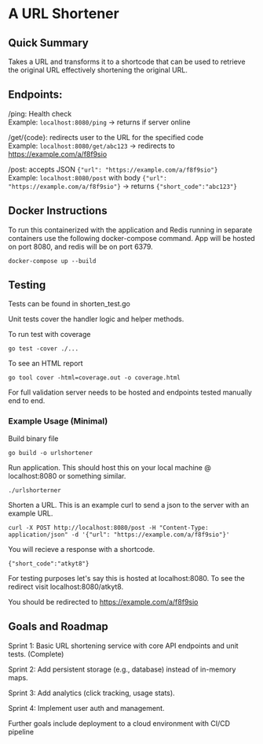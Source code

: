 # A URL Shortener

## Quick Summary 

Takes a URL and transforms it to a shortcode that can be used to retrieve the original URL effectively shortening the original URL.

## Endpoints:

/ping: Health check  
Example: `localhost:8080/ping` -> returns if server online

/get/{code}: redirects user to the URL for the specified code  
Example: `localhost:8080/get/abc123` -> redirects to https://example.com/a/f8f9sio

/post: accepts JSON `{"url": "https://example.com/a/f8f9sio"}`  
Example: `localhost:8080/post` with body `{"url": "https://example.com/a/f8f9sio"}` -> returns `{"short_code":"abc123"}`


## Docker Instructions

To run this containerized with the application and Redis running in separate containers use the following docker-compose command. App will be hosted on port 8080, and redis will be on port 6379.

`
docker-compose up --build
`



## Testing

Tests can be found in shorten_test.go

Unit tests cover the handler logic and helper methods.

To run test with coverage 

`
go test -cover ./...
`

To see an HTML report

`
go tool cover -html=coverage.out -o coverage.html
`

For full validation server needs to be hosted and endpoints tested manually end to end.

### Example Usage (Minimal)

Build binary file

`
go build -o urlshortener
`

Run application. This should host this on your local machine @ localhost:8080 or something similar.

`
./urlshorterner
`

Shorten a URL. This is an example curl to send a json to the server with an example URL.

`
curl -X POST http://localhost:8080/post -H "Content-Type: application/json" -d '{"url": "https://example.com/a/f8f9sio"}'
`

You will recieve a response with a shortcode.

`
{"short_code":"atkyt8"}
`

For testing purposes let's say this is hosted at localhost:8080. To see the redirect visit localhost:8080/atkyt8.

You should be redirected to https://example.com/a/f8f9sio



## Goals and Roadmap

Sprint 1: Basic URL shortening service with core API endpoints and unit tests. (Complete)

Sprint 2: Add persistent storage (e.g., database) instead of in-memory maps.

Sprint 3: Add analytics (click tracking, usage stats).

Sprint 4: Implement user auth and management.

Further goals include deployment to a cloud environment with CI/CD pipeline